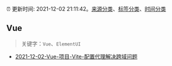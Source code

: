 :alarm_clock: 更新时间: 2021-12-02 21:11:42。[来源分类](../README.md)、[标签分类](../TAGS.md)、[时间分类](../TIMELINE.md)

## Vue


> 关键字：`Vue`、`ElementUI`



- [2021-12-02-Vue-项目-Vite-配置代理解决跨域问题](https://toutiao.io/k/2yb6vk1) 